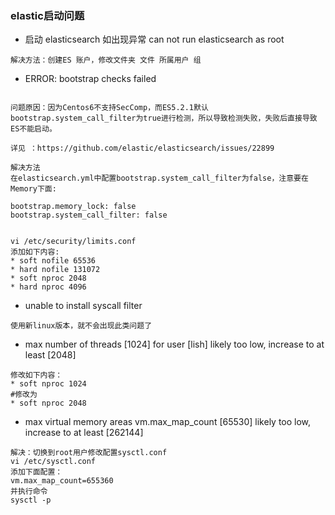 ### elastic启动问题

- 启动 elasticsearch 如出现异常  can not run elasticsearch as root
```
解决方法：创建ES 账户，修改文件夹 文件 所属用户 组
```


- ERROR: bootstrap checks failed
```

问题原因：因为Centos6不支持SecComp，而ES5.2.1默认bootstrap.system_call_filter为true进行检测，所以导致检测失败，失败后直接导致ES不能启动。

详见 ：https://github.com/elastic/elasticsearch/issues/22899

解决方法
在elasticsearch.yml中配置bootstrap.system_call_filter为false，注意要在Memory下面:

bootstrap.memory_lock: false
bootstrap.system_call_filter: false


vi /etc/security/limits.conf 
添加如下内容:
* soft nofile 65536
* hard nofile 131072
* soft nproc 2048
* hard nproc 4096
```

- unable to install syscall filter
```
使用新linux版本，就不会出现此类问题了
```

- max number of threads [1024] for user [lish] likely too low, increase to at least [2048]
```
修改如下内容：
* soft nproc 1024
#修改为
* soft nproc 2048
```

- max virtual memory areas vm.max_map_count [65530] likely too low, increase to at least [262144]
```
解决：切换到root用户修改配置sysctl.conf
vi /etc/sysctl.conf 
添加下面配置：
vm.max_map_count=655360
并执行命令
sysctl -p
```
